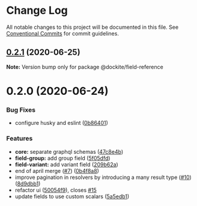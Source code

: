# Change Log

All notable changes to this project will be documented in this file.
See [Conventional Commits](https://conventionalcommits.org) for commit guidelines.

## [0.2.1](https://github.com/dockite/dockite/compare/@dockite/field-reference@0.2.0...@dockite/field-reference@0.2.1) (2020-06-25)

**Note:** Version bump only for package @dockite/field-reference





# 0.2.0 (2020-06-24)


### Bug Fixes

* configure husky and eslint ([0b86401](https://github.com/dockite/dockite/commit/0b86401a255fc55f1a051eebde8bf014f9dd7d23))


### Features

* **core:** separate graphql schemas ([47c8e4b](https://github.com/dockite/dockite/commit/47c8e4bd6c30460d8d5f3c59311fee39f122a299))
* **field-group:** add group field ([5f05dfd](https://github.com/dockite/dockite/commit/5f05dfda7a00a5193d4cdd322b929d3cd27d95ac))
* **field-variant:** add variant field ([209b62a](https://github.com/dockite/dockite/commit/209b62a74f3a51c29e54f50e1cbb1111c7f8262b))
* end of april merge  ([#7](https://github.com/dockite/dockite/issues/7)) ([0b4f8a8](https://github.com/dockite/dockite/commit/0b4f8a8ebd6da6118eee6e219817d7c85d611200))
* improve pagination in resolvers by introducing a many result type ([#10](https://github.com/dockite/dockite/issues/10)) ([8d9dbb1](https://github.com/dockite/dockite/commit/8d9dbb1663d97fe4cb533f9d0b2d06cb247c2654))
* refactor ui ([50054f9](https://github.com/dockite/dockite/commit/50054f980c990822e7e6ceffe05d0799f2e5dcd5)), closes [#15](https://github.com/dockite/dockite/issues/15)
* update fields to use custom scalars ([5a5edb1](https://github.com/dockite/dockite/commit/5a5edb1a165dfbc7d7b2858887c8c0e7f452bdb3))
